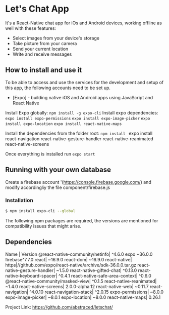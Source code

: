 # Let's Chat App
It's a React-Native chat app for iOs and Android devices, working offline as well with these features:
- Select images from your device's storage
- Take picture from your camera
- Send your current location
- Write and receive messages




## How to install and use it
To be able to access and use the services for the development and setup of this app, the following accounts need to be set up.
* [Expo] - building native iOS and Android apps using JavaScript and React Native

Install Expo globally:
```npm install -g expo-cli```
Install expo dependencies:
```expo install expo-permissions```
```expo install expo-image-picker```
```expo install expo-location```
```expo install react-native-maps```

Install the dependencies from the folder root:
```npm install ```
expo install react-navigation react-native-gesture-handler react-native-reanimated react-native-screens


Once everything is installed run 
```expo start```



## Running with your own database
Create a firebase account '(https://console.firebase.google.com/) and modify accordingliy the file component/firebase.js





### Installation
```sh
$ npm install expo-cli --global
```
The following npm packages are required, the versions are mentioned for compatibility issues that might arise.


## Dependencies

Name | Version
@react-native-community/netinfo| ^4.6.0
    expo ~36.0.0
    firebase^7.7.0
    react| ~16.9.0
    react-dom| ~16.9.0
    react-native| https|//github.com/expo/react-native/archive/sdk-36.0.0.tar.gz
    react-native-gesture-handler| ~1.5.0
    react-native-gifted-chat| ^0.13.0
    react-native-keyboard-spacer| ^0.4.1
    react-native-safe-area-context| ^0.6.0
    @react-native-community/masked-view| ^0.1.5
    react-native-reanimated| ~1.4.0
    react-native-screens| 2.0.0-alpha.12
    react-native-web| ~0.11.7
    react-navigation| ^4.0.10
    react-navigation-stack| ^2.0.15
    expo-permissions| ~8.0.0
    expo-image-picker| ~8.0.1
    expo-location| ~8.0.0
    react-native-maps| 0.26.1










Project Link: https://github.com/abstraced/letschat/


